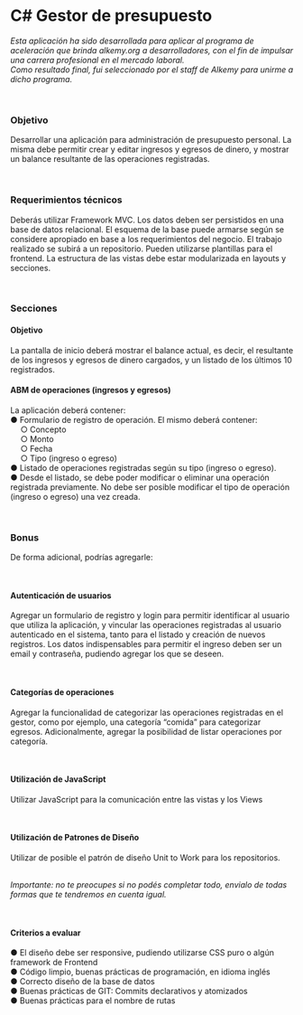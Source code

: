 <h1>C#
Gestor de presupuesto</h1>

<i> Esta aplicación ha sido desarrollada para aplicar al programa de aceleración que
brinda alkemy.org a desarrolladores, con el fin de impulsar una carrera profesional en el
mercado laboral. 
<br>Como resultado final, fui seleccionado por el staff de Alkemy para unirme a dicho programa.</i>

<br><h3>Objetivo</h3>
Desarrollar una aplicación para administración de presupuesto personal. La misma debe
permitir crear y editar ingresos y egresos de dinero, y mostrar un balance resultante de las
operaciones registradas.

<br><h3>Requerimientos técnicos</h3>
Deberás utilizar Framework MVC. Los datos deben ser persistidos en una base de datos
relacional. El esquema de la base puede armarse según se considere apropiado en base a
los requerimientos del negocio. El trabajo realizado se subirá a un repositorio.
Pueden utilizarse plantillas para el frontend. La estructura de las vistas debe estar
modularizada en layouts y secciones.

<br><h3>Secciones</h3>
<h4>Objetivo</h4>
La pantalla de inicio deberá mostrar el balance actual, es decir, el resultante de los ingresos y
egresos de dinero cargados, y un listado de los últimos 10 registrados.

<h4>ABM de operaciones (ingresos y egresos)</h4>
La aplicación deberá contener:
<br>● Formulario de registro de operación. El mismo deberá contener:
<br>&#8195;    ○ Concepto
<br>&#8195;    ○ Monto
<br>&#8195;    ○ Fecha
<br>&#8195;    ○ Tipo (ingreso o egreso)
<br>● Listado de operaciones registradas según su tipo (ingreso o egreso).
<br>● Desde el listado, se debe poder modificar o eliminar una operación registrada
  previamente. No debe ser posible modificar el tipo de operación (ingreso o egreso)
  una vez creada.

<br><h3>Bonus</h3>
De forma adicional, podrías agregarle:

<br><h4>Autenticación de usuarios</h4>
Agregar un formulario de registro y login para permitir identificar al usuario que utiliza la
aplicación, y vincular las operaciones registradas al usuario autenticado en el sistema, tanto
para el listado y creación de nuevos registros. Los datos indispensables para permitir el
ingreso deben ser un email y contraseña, pudiendo agregar los que se deseen.

<br><h4>Categorías de operaciones</h4>
Agregar la funcionalidad de categorizar las operaciones registradas en el gestor, como por
ejemplo, una categoría “comida” para categorizar egresos. Adicionalmente, agregar la
posibilidad de listar operaciones por categoría.

<br><h4>Utilización de JavaScript</h4>
Utilizar JavaScript para la comunicación entre las vistas y los Views

<br><h4>Utilización de Patrones de Diseño</h4>
Utilizar de posible el patrón de diseño Unit to Work para los repositorios.

<br><i>Importante: no te preocupes si no podés completar todo, envialo de todas formas que te
tendremos en cuenta igual.</i>

<br><h4>Criterios a evaluar</h4>
  ● El diseño debe ser responsive, pudiendo utilizarse CSS puro o algún framework de Frontend
<br>  ● Código limpio, buenas prácticas de programación, en idioma inglés
<br>  ● Correcto diseño de la base de datos
<br>  ● Buenas prácticas de GIT: Commits declarativos y atomizados
<br>  ● Buenas prácticas para el nombre de rutas
